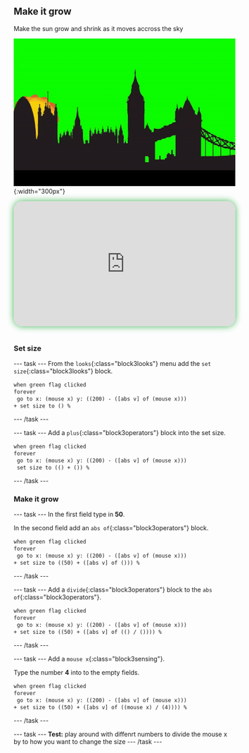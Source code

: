## Make it grow

<div style="display: flex; flex-wrap: wrap">
<div style="flex-basis: 200px; flex-grow: 1; margin-right: 15px;">
Make the sun grow and shrink as it moves accross the sky
</div>
<div>

![ADD](images/grow.gif){:width="300px"}

</div>
</div>

<html>
<div style="position: relative; width: 100%; aspect-ratio: 16 / 9; border-radius: 20px; box-shadow: 0 0 15px #3fb654; overflow: hidden;">
<iframe style="position: absolute; top: 0; left: 0; right: 0; width: 100%; height: 100%; border: none;" src="https://www.youtube.com/embed/cJWVlXorCWs?rel=0&cc_load_policy=1" allowfullscreen allow="accelerometer; autoplay; clipboard-write; encrypted-media; gyroscope; picture-in-picture; web-share">
</iframe>
</div><br>
</html>

### Set size

--- task ---
From the `looks`{:class="block3looks"} menu add the `set size`{:class="block3looks"} block.

```blocks3
when green flag clicked
forever
 go to x: (mouse x) y: ((200) - ([abs v] of (mouse x)))
+ set size to () %
```
--- /task ---


--- task ---
Add a `plus`{:class="block3operators"} block into the set size.

```blocks3
when green flag clicked
forever
 go to x: (mouse x) y: ((200) - ([abs v] of (mouse x)))
 set size to (() + ()) %
```
--- /task ---

### Make it grow
--- task ---
In the first field type in **50**. 

In the second field add an `abs of`{:class="block3operators"} block.

```blocks3
when green flag clicked
forever
 go to x: (mouse x) y: ((200) - ([abs v] of (mouse x)))
+ set size to ((50) + ([abs v] of ())) %
```
--- /task ---


--- task ---
Add a `divide`{:class="block3operators"} block to the `abs of`{:class="block3operators"}.

```blocks3
when green flag clicked
forever
 go to x: (mouse x) y: ((200) - ([abs v] of (mouse x)))
+ set size to ((50) + ([abs v] of (() / ()))) %
```
--- /task ---

--- task ---
Add a `mouse x`{:class="block3sensing"}.

Type the number **4** into to the empty fields. 
```blocks3
when green flag clicked
forever
 go to x: (mouse x) y: ((200) - ([abs v] of (mouse x)))
+ set size to ((50) + ([abs v] of ((mouse x) / (4)))) %
```
--- /task ---

--- task ---
**Test:** play around with diffenrt numbers to divide the mouse x by to how you want to change the size
--- /task ---